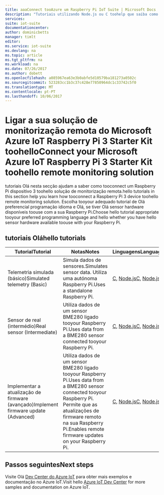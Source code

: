 ```yaml
---
title: aaaConnect tooAzure um Raspberry Pi IoT Suite | Microsoft Docs
description: "Tutoriais utilizando Node.js ou C toohelp que saiba como toouse hello Starter Kit do Microsoft Azure IoT para Olá Raspberry Pi 3 e Olá solução de monitorização remota do IoT Suite. Pode escolher um tutorial que simula telemetria, que utiliza sensores reais ou o que permite que as atualizações de firmware remoto."
services: 
suite: iot-suite
documentationcenter: 
author: dominicbetts
manager: timlt
editor: 
ms.service: iot-suite
ms.devlang: na
ms.topic: article
ms.tgt_pltfrm: na
ms.workload: na
ms.date: 07/26/2017
ms.author: dobett
ms.openlocfilehash: a085967ea63e3b0abfe5d10579ba181273a0502c
ms.sourcegitcommit: 523283cc1b3c37c428e77850964dc1c33742c5f0
ms.translationtype: MT
ms.contentlocale: pt-PT
ms.lasthandoff: 10/06/2017
---
```

# <a name="connect-your-microsoft-azure-iot-raspberry-pi-3-starter-kit-toohello-remote-monitoring-solution"></a><span data-ttu-id="c88ea-104">Ligar a sua solução de monitorização remota do Microsoft Azure IoT Raspberry Pi 3 Starter Kit toohello</span><span class="sxs-lookup"><span data-stu-id="c88ea-104">Connect your Microsoft Azure IoT Raspberry Pi 3 Starter Kit toohello remote monitoring solution</span></span>

<span data-ttu-id="c88ea-105">tutoriais Olá nesta secção ajudam a saber como tooconnect um Raspberry Pi dispositivo 3 toohello solução de monitorização remota.</span><span class="sxs-lookup"><span data-stu-id="c88ea-105">hello tutorials in this section help you learn how tooconnect a Raspberry Pi 3 device toohello remote monitoring solution.</span></span> <span data-ttu-id="c88ea-106">Escolha tooyour adequado tutorial de Olá preferencial programação idioma e Olá, se tiver Olá sensor hardware disponíveis toouse com a sua Raspberry Pi.</span><span class="sxs-lookup"><span data-stu-id="c88ea-106">Choose hello tutorial appropriate tooyour preferred programming language and hello whether you have hello sensor hardware available toouse with your Raspberry Pi.</span></span>

## <a name="hello-tutorials"></a><span data-ttu-id="c88ea-107">tutoriais Olá</span><span class="sxs-lookup"><span data-stu-id="c88ea-107">hello tutorials</span></span>

| <span data-ttu-id="c88ea-108">Tutorial</span><span class="sxs-lookup"><span data-stu-id="c88ea-108">Tutorial</span></span> | <span data-ttu-id="c88ea-109">Notas</span><span class="sxs-lookup"><span data-stu-id="c88ea-109">Notes</span></span> | <span data-ttu-id="c88ea-110">Linguagens</span><span class="sxs-lookup"><span data-stu-id="c88ea-110">Languages</span></span> |
| -------- | ----- | --------- |
| <span data-ttu-id="c88ea-111">Telemetria simulada (básico)</span><span class="sxs-lookup"><span data-stu-id="c88ea-111">Simulated telemetry (Basic)</span></span>| <span data-ttu-id="c88ea-112">Simula dados de sensores.</span><span class="sxs-lookup"><span data-stu-id="c88ea-112">Simulates sensor data.</span></span> <span data-ttu-id="c88ea-113">Utiliza uma autónoma Raspberry Pi.</span><span class="sxs-lookup"><span data-stu-id="c88ea-113">Uses a standalone Raspberry Pi.</span></span> | <span data-ttu-id="c88ea-114">[C][lnk-c-simulator], [Node.js][lnk-node-simulator]</span><span class="sxs-lookup"><span data-stu-id="c88ea-114">[C][lnk-c-simulator], [Node.js][lnk-node-simulator]</span></span> |
| <span data-ttu-id="c88ea-115">Sensor de real (intermédio)</span><span class="sxs-lookup"><span data-stu-id="c88ea-115">Real sensor (Intermediate)</span></span> | <span data-ttu-id="c88ea-116">Utiliza dados de um sensor BME280 ligado tooyour Raspberry Pi.</span><span class="sxs-lookup"><span data-stu-id="c88ea-116">Uses data from a BME280 sensor connected tooyour Raspberry Pi.</span></span> | <span data-ttu-id="c88ea-117">[C][lnk-c-basic], [Node.js][lnk-node-basic]</span><span class="sxs-lookup"><span data-stu-id="c88ea-117">[C][lnk-c-basic], [Node.js][lnk-node-basic]</span></span> |
| <span data-ttu-id="c88ea-118">Implementar a atualização de firmware (avançado)</span><span class="sxs-lookup"><span data-stu-id="c88ea-118">Implement firmware update (Advanced)</span></span>| <span data-ttu-id="c88ea-119">Utiliza dados de um sensor BME280 ligado tooyour Raspberry Pi.</span><span class="sxs-lookup"><span data-stu-id="c88ea-119">Uses data from a BME280 sensor connected tooyour Raspberry Pi.</span></span> <span data-ttu-id="c88ea-120">Permite que as atualizações de firmware remoto na sua Raspberry Pi.</span><span class="sxs-lookup"><span data-stu-id="c88ea-120">Enables remote firmware updates on your Raspberry Pi.</span></span> | <span data-ttu-id="c88ea-121">[C][lnk-c-advanced], [Node.js][lnk-node-advanced]</span><span class="sxs-lookup"><span data-stu-id="c88ea-121">[C][lnk-c-advanced], [Node.js][lnk-node-advanced]</span></span> |

## <a name="next-steps"></a><span data-ttu-id="c88ea-122">Passos seguintes</span><span class="sxs-lookup"><span data-stu-id="c88ea-122">Next steps</span></span>

<span data-ttu-id="c88ea-123">Visite Olá [Dev Center do Azure IoT](https://azure.microsoft.com/develop/iot/) para obter mais exemplos e documentação no Azure IoT.</span><span class="sxs-lookup"><span data-stu-id="c88ea-123">Visit hello [Azure IoT Dev Center](https://azure.microsoft.com/develop/iot/) for more samples and documentation on Azure IoT.</span></span>

[lnk-node-simulator]: iot-suite-raspberry-pi-kit-node-get-started-simulator.md
[lnk-node-basic]: iot-suite-raspberry-pi-kit-node-get-started-basic.md
[lnk-node-advanced]: iot-suite-raspberry-pi-kit-node-get-started-advanced.md
[lnk-c-simulator]: iot-suite-raspberry-pi-kit-c-get-started-simulator.md
[lnk-c-basic]: iot-suite-raspberry-pi-kit-c-get-started-basic.md
[lnk-c-advanced]: iot-suite-raspberry-pi-kit-c-get-started-advanced.md